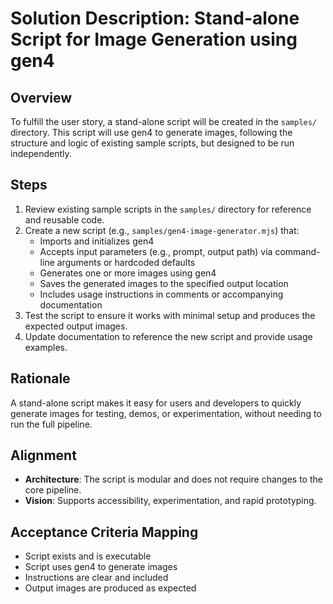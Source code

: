 # Solution Description: Stand-alone Script for Image Generation using gen4

## Overview
To fulfill the user story, a stand-alone script will be created in the `samples/` directory. This script will use gen4 to generate images, following the structure and logic of existing sample scripts, but designed to be run independently.

## Steps
1. Review existing sample scripts in the `samples/` directory for reference and reusable code.
2. Create a new script (e.g., `samples/gen4-image-generator.mjs`) that:
    - Imports and initializes gen4
    - Accepts input parameters (e.g., prompt, output path) via command-line arguments or hardcoded defaults
    - Generates one or more images using gen4
    - Saves the generated images to the specified output location
    - Includes usage instructions in comments or accompanying documentation
3. Test the script to ensure it works with minimal setup and produces the expected output images.
4. Update documentation to reference the new script and provide usage examples.

## Rationale
A stand-alone script makes it easy for users and developers to quickly generate images for testing, demos, or experimentation, without needing to run the full pipeline.

## Alignment
- **Architecture**: The script is modular and does not require changes to the core pipeline.
- **Vision**: Supports accessibility, experimentation, and rapid prototyping.

## Acceptance Criteria Mapping
- Script exists and is executable
- Script uses gen4 to generate images
- Instructions are clear and included
- Output images are produced as expected
